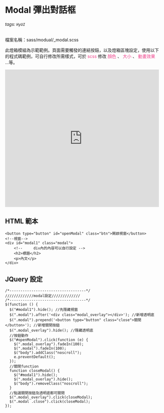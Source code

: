 # Modal 彈出對話框

###### tags: `HyUI`

檔案名稱：sass/modual/\_modal.scss

此燈箱模組為示範範例。頁面需要觸發的連結按鈕，以及燈箱區塊設定，使用以下的程式碼範例，可自行修改所需樣式，可於 <font color="#EE428B">scss</font> 修改 <font color="#EE428B">顏色</font> 、 <font color="#EE428B">大小</font> 、 <font color="#EE428B">動畫效果</font> ...等。

<iframe height="450" style="width: 100%;" scrolling="no" title="Modal 彈出對話框" src="https://codepen.io/u00hyui/embed/JjWGaWa?height=265&theme-id=dark&default-tab=js,result" frameborder="no" loading="lazy" allowtransparency="true" allowfullscreen="true">
  See the Pen <a href='https://codepen.io/u00hyui/pen/JjWGaWa'>Modal 彈出對話框</a> by u00hyui
  (<a href='https://codepen.io/u00hyui'>@u00hyui</a>) on <a href='https://codepen.io'>CodePen</a>.
</iframe>

## HTML 範本

```htmlmixed=
<button type="button" id="openModal" class="btn">開啟視窗</button>
<!--視窗-->
<div id="modal1" class="modal">
    <!--     div內的內容可以自行設定 -->
    <h2>標題</h2>
    <p>內文</p>
</div>
```

## JQuery 設定

```javascript=
/*-----------------------------------*/
/////////////modal設定/////////////
/*-----------------------------------*/
$(function () {
  $("#modal1").hide(); //先隱藏視窗
  $(".modal").after('<div class="modal_overlay"></div>'); //新增透明底
  $(".modal").prepend('<button type="button" class="close">關閉</button>'); //新增關閉按鈕
  $(".modal_overlay").hide(); //隱藏透明底
  //按鈕動作
  $("#openModal").click(function (e) {
    $(".modal_overlay").fadeIn(100);
    $(".modal").fadeIn(100);
    $("body").addClass("noscroll");
    e.preventDefault();
  });
  //關閉function
  function closeModal() {
    $("#modal1").hide();
    $(".modal_overlay").hide();
    $("body").removeClass("noscroll");
  }
  //點選關閉按鈕及透明底都可關閉
  $(".modal_overlay").click(closeModal);
  $(".modal .close").click(closeModal);
});
```

<style>
.ui-infobar{
max-width:95%;
}
.markdown-body{
max-width:95%;
}
</style>
